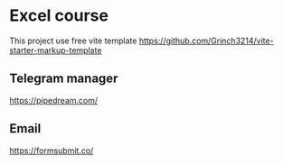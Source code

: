 # Excel course

This project use free vite template https://github.com/Grinch3214/vite-starter-markup-template


## Telegram manager

https://pipedream.com/

## Email 

https://formsubmit.co/